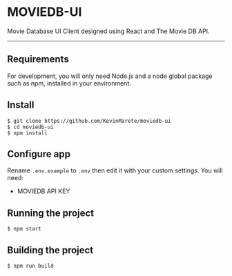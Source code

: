 # MOVIEDB-UI

Movie Database UI Client designed using React and The Movie DB API.

---

## Requirements

For development, you will only need Node.js and a node global package such as npm, installed in your environment.

## Install

    $ git clone https://github.com/KevinMarete/moviedb-ui
    $ cd moviedb-ui
    $ npm install

## Configure app

Rename `.env.example` to `.env` then edit it with your custom settings. You will need:

- MOVIEDB API KEY

## Running the project

    $ npm start

## Building the project

    $ npm run build